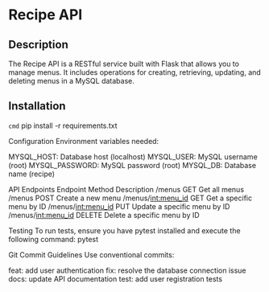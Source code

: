 # Recipe API

## Description
The Recipe API is a RESTful service built with Flask that allows you to manage menus. 
It includes operations for creating, retrieving, updating, and deleting menus in a MySQL database.

## Installation
```cmd```
pip install -r requirements.txt

Configuration
Environment variables needed:

MYSQL_HOST: Database host (localhost)
MYSQL_USER: MySQL username (root)
MYSQL_PASSWORD: MySQL password (root)
MYSQL_DB: Database name (recipe)

API Endpoints
Endpoint			            Method			     Description
/menus				            GET	  	         Get all menus
/menus				            POST	      	   Create a new menu
/menus/<int:menu_id>		  GET	             Get a specific menu by ID
/menus/<int:menu_id>		  PUT	             Update a specific menu by ID
/menus/<int:menu_id>	    DELETE	         Delete a specific menu by ID

Testing
To run tests, ensure you have pytest installed and execute the following command:
pytest


Git Commit Guidelines
Use conventional commits:

feat: add user authentication
fix: resolve the database connection issue
docs: update API documentation
test: add user registration tests


